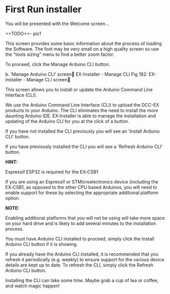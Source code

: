 # First Run installer

You will be presented with the Welcome screen…

==TODO==- pic1

This screen provides some basic information about the process of loading the Software. The font may be very small on a high quality screen so use the "tools sizing" menu to find a better zoom factor. 

To proceed, click the Manage Arduino CLI button.

b. ‘Manage Arduino CLI’ screen
EX-Installer - Manage CLI
Fig 182: EX-Installer - Manage CLI screen

This screen allows you to install or update the Arduino Command Line Interface (CLI).

We use the Arduino Command Line Interface (CLI) to upload the DCC-EX products to your Arduino. The CLI eliminates the need to install the more daunting Arduino IDE. EX‑Installer is able to manage the installation and updating of the Arduino CLI for you at the click of a button.

If you have not installed the CLI previously you will see an 'Install Arduino CLI' button.

If you have previously installed the CLI you will see a 'Refresh Arduino CLI' button.

**HINT:**

Expressif ESP32 is required for the EX‑CSB1

If you are using an Espressif or STMicroelectronics device (including the EX‑CSB1, as opposed to the other CPU based Arduinos, you will need to enable support for these by selecting the appropriate additional platform option.

**NOTE:**

Enabling additional platforms that you will not be using will take more space on your hard drive and is likely to add several minutes to the installation process.

You must have Arduino CLI installed to proceed, simply click the Install Arduino CLI button if it is showing.

If you already have the Arduino CLI installed, it is recommended that you refresh it periodically (e.g. weekly) to ensure support for the various device details are kept up to date. To refresh the CLI, simply click the Refresh Arduino CLI button.

Installing the CLI can take some time. Maybe grab a cup of tea or coffee, and watch magic happen!
